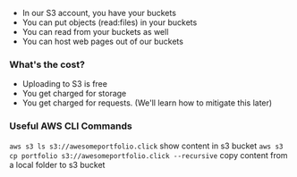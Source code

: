 * In our S3 account, you have your buckets 
* You can put objects (read:files) in your buckets 
* You can read from your buckets as well 
* You can host web pages out of our buckets 
### What's the cost? 
* Uploading to S3 is free 
* You get charged for storage 
* You get charged for requests. (We'll learn how to mitigate this later)
### Useful AWS CLI Commands
`aws s3 ls s3://awesomeportfolio.click` show content in s3 bucket
`aws s3 cp portfolio s3://awesomeportfolio.click --recursive` copy content from a local folder to s3 bucket 
